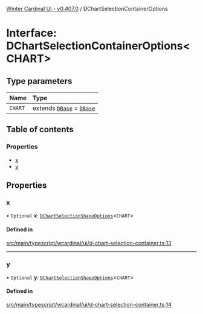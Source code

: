 [Winter Cardinal UI - v0.407.0](../index.md) / DChartSelectionContainerOptions

# Interface: DChartSelectionContainerOptions\<CHART\>

## Type parameters

| Name | Type |
| :------ | :------ |
| `CHART` | extends [`DBase`](../classes/DBase.md) = [`DBase`](../classes/DBase.md) |

## Table of contents

### Properties

- [x](DChartSelectionContainerOptions.md#x)
- [y](DChartSelectionContainerOptions.md#y)

## Properties

### x

• `Optional` **x**: [`DChartSelectionShapeOptions`](DChartSelectionShapeOptions.md)\<`CHART`\>

#### Defined in

[src/main/typescript/wcardinal/ui/d-chart-selection-container.ts:13](https://github.com/winter-cardinal/winter-cardinal-ui/blob/v0.407.0/src/main/typescript/wcardinal/ui/d-chart-selection-container.ts#L13)

___

### y

• `Optional` **y**: [`DChartSelectionShapeOptions`](DChartSelectionShapeOptions.md)\<`CHART`\>

#### Defined in

[src/main/typescript/wcardinal/ui/d-chart-selection-container.ts:14](https://github.com/winter-cardinal/winter-cardinal-ui/blob/v0.407.0/src/main/typescript/wcardinal/ui/d-chart-selection-container.ts#L14)
